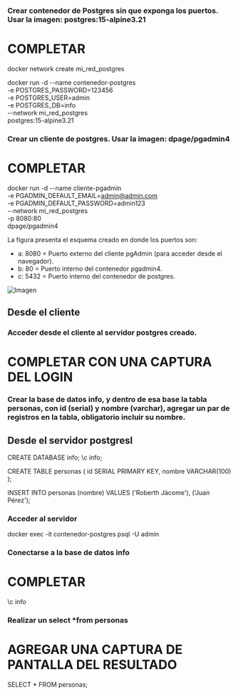 ### Crear contenedor de Postgres sin que exponga los puertos. Usar la imagen: postgres:15-alpine3.21
# COMPLETAR
docker network create mi_red_postgres

docker run -d --name contenedor-postgres \
-e POSTGRES_PASSWORD=123456 \
-e POSTGRES_USER=admin \
-e POSTGRES_DB=info \
--network mi_red_postgres \
postgres:15-alpine3.21

### Crear un cliente de postgres. Usar la imagen: dpage/pgadmin4

# COMPLETAR
docker run -d --name cliente-pgadmin \
-e PGADMIN_DEFAULT_EMAIL=admin@admin.com \
-e PGADMIN_DEFAULT_PASSWORD=admin123 \
--network mi_red_postgres \
-p 8080:80 \
dpage/pgadmin4

La figura presenta el esquema creado en donde los puertos son:

- a: 8080 = Puerto externo del cliente pgAdmin (para acceder desde el navegador).
- b: 80 = Puerto interno del contenedor pgadmin4.
- c: 5432 = Puerto interno del contenedor de postgres.

![Imagen](esquema-2-ejercicio.PNG)

## Desde el cliente
### Acceder desde el cliente al servidor postgres creado.
# COMPLETAR CON UNA CAPTURA DEL LOGIN
### Crear la base de datos info, y dentro de esa base la tabla personas, con id (serial) y nombre (varchar), agregar un par de registros en la tabla, obligatorio incluir su nombre.

## Desde el servidor postgresl
CREATE DATABASE info;
\c info;

CREATE TABLE personas (
    id SERIAL PRIMARY KEY,
    nombre VARCHAR(100)
);

INSERT INTO personas (nombre) VALUES
('Roberth Jácome'),
('Juan Pérez');

### Acceder al servidor
docker exec -it contenedor-postgres psql -U admin

### Conectarse a la base de datos info
# COMPLETAR
\c info

### Realizar un select *from personas
# AGREGAR UNA CAPTURA DE PANTALLA DEL RESULTADO
SELECT * FROM personas;

